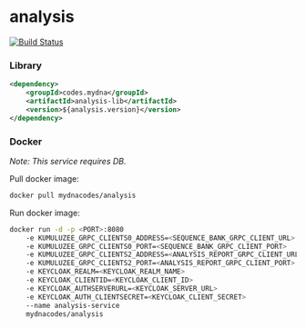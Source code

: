 # analysis

[![Build Status](https://jenkins.din-cloud.com/buildStatus/icon?job=mydnacodes%2Fanalysis%2Fmaster&subject=CI/CD)](https://jenkins.din-cloud.com/job/mydnacodes/job/analysis/job/master/)

### Library
```xml
<dependency>
    <groupId>codes.mydna</groupId>
    <artifactId>analysis-lib</artifactId>
    <version>${analysis.version}</version>
</dependency>
```

### Docker

*Note: This service requires DB.*

Pull docker image:
```bash
docker pull mydnacodes/analysis
```

Run docker image:
```bash
docker run -d -p <PORT>:8080 
    -e KUMULUZEE_GRPC_CLIENTS0_ADDRESS=<SEQUENCE_BANK_GRPC_CLIENT_URL>
    -e KUMULUZEE_GRPC_CLIENTS0_PORT=<SEQUENCE_BANK_GRPC_CLIENT_PORT>
    -e KUMULUZEE_GRPC_CLIENTS2_ADDRESS=<ANALYSIS_REPORT_GRPC_CLIENT_URL>
    -e KUMULUZEE_GRPC_CLIENTS2_PORT=<ANALYSIS_REPORT_GRPC_CLIENT_PORT>
    -e KEYCLOAK_REALM=<KEYCLOAK_REALM_NAME>
    -e KEYCLOAK_CLIENTID=<KEYCLOAK_CLIENT_ID>
    -e KEYCLOAK_AUTHSERVERURL=<KEYCLOAK_SERVER_URL>
    -e KEYCLOAK_AUTH_CLIENTSECRET=<KEYCLOAK_CLIENT_SECRET>
    --name analysis-service
    mydnacodes/analysis
```
